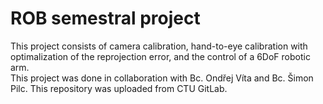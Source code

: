 # ROB semestral project
This project consists of camera calibration, hand-to-eye calibration with optimalization of the reprojection error, and the control of a 6DoF robotic arm.  
This project was done in collaboration with Bc. Ondřej Víta and Bc. Šimon Pilc. This repository was uploaded from CTU GitLab.

